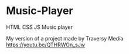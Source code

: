 # Music-Player
HTML CSS JS Music player

My version of a project made by Traversy Media 
https://youtu.be/QTHRWGn_sJw
